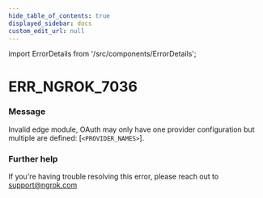 ```yaml
---
hide_table_of_contents: true
displayed_sidebar: docs
custom_edit_url: null
---
```


import ErrorDetails from '/src/components/ErrorDetails';

# ERR_NGROK_7036

### Message
Invalid edge module, OAuth may only have one provider configuration but multiple are defined: [`<PROVIDER_NAMES>`].

### Further help
If you're having trouble resolving this error, please reach out to [support@ngrok.com](mailto:support@ngrok.com?subject=Help%20with%20ERR_NGROK_7036)

<ErrorDetails error='err_ngrok_7036' />
